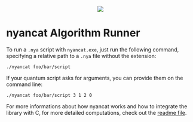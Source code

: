 <p align="center">
  <img src="https://raw.githubusercontent.com/thzoid/vscode-nyancat/master/images/icon_small.png">
</p>

# nyancat Algorithm Runner

To run a `.nya` script with `nyancat.exe`, just run the following command, specifying a relative path to a `.nya` file without the extension:

`./nyancat foo/bar/script`

If your quantum script asks for arguments, you can provide them on the command line:

`./nyancat foo/bar/script 3 1 2 0`

For more informations about how nyancat works and how to integrate the library with C, for more detailed computations, check out the [readme file](https://github.com/thzoid/nyancat/blob/master/README.md).